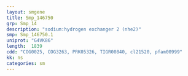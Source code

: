 ```yaml
---
layout: smgene
title: Smp_146750
grp: Smp_14
description: "sodium:hydrogen exchanger 2 (nhe2)"
smp: Smp_146750.1
uniprot: "G4VK86"
length:  1839
cdd: "COG0025, COG3263, PRK05326, TIGR00840, cl21520, pfam00999"
kk: ns
categories: sm
---
```

